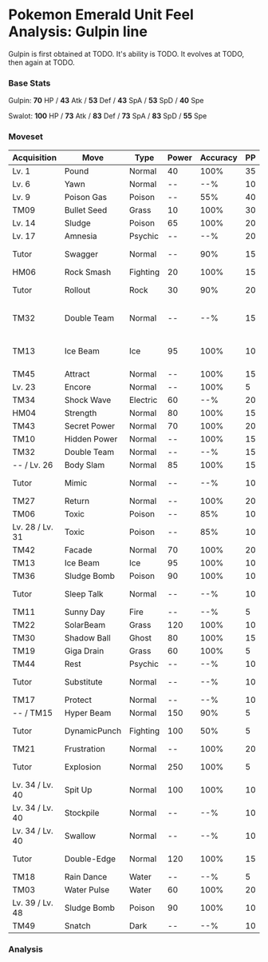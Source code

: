# Pokemon Emerald Unit Feel Analysis: Gulpin line

Gulpin is first obtained at TODO. It's ability is TODO. It evolves at TODO, then again at TODO.

### Base Stats

Gulpin: **70** HP / **43** Atk / **53** Def / **43** SpA / **53** SpD / **40** Spe

Swalot: **100** HP / **73** Atk / **83** Def / **73** SpA / **83** SpD / **55** Spe

### Moveset

|Acquisition    |Move        |Type    |Power|Accuracy|PP |Notes                    |
|---            |---         |---     |---  |---     |---|---                      |
|Lv. 1          |Pound       |Normal  |40   |100%    |35 |                         |
|Lv. 6          |Yawn        |Normal  |--   |--%     |10 |                         |
|Lv. 9          |Poison Gas  |Poison  |--   |55%     |40 |                         |
|TM09           |Bullet Seed |Grass   |10   |100%    |30 |                         |
|Lv. 14         |Sludge      |Poison  |65   |100%    |20 |                         |
|Lv. 17         |Amnesia     |Psychic |--   |--%     |20 |                         |
|Tutor          |Swagger     |Normal  |--   |90%     |15 |Emerald only             |
|HM06           |Rock Smash  |Fighting|20   |100%    |15 |                         |
|Tutor          |Rollout     |Rock    |30   |90%     |20 |Emerald only             |
|TM32           |Double Team |Normal  |--   |--%     |15 |Buy at Game Corner       |
|TM13           |Ice Beam    |Ice     |95   |100%    |10 |Buy at Game Corner       |
|TM45           |Attract     |Normal  |--   |100%    |15 |                         |
|Lv. 23         |Encore      |Normal  |--   |100%    |5  |                         |
|TM34           |Shock Wave  |Electric|60   |--%     |20 |                         |
|HM04           |Strength    |Normal  |80   |100%    |15 |                         |
|TM43           |Secret Power|Normal  |70   |100%    |20 |                         |
|TM10           |Hidden Power|Normal  |--   |100%    |15 |                         |
|TM32           |Double Team |Normal  |--   |--%     |15 |                         |
|-- / Lv. 26    |Body Slam   |Normal  |85   |100%    |15 |                         |
|Tutor          |Mimic       |Normal  |--   |--%     |10 |Emerald only             |
|TM27           |Return      |Normal  |--   |100%    |20 |                         |
|TM06           |Toxic       |Poison  |--   |85%     |10 |                         |
|Lv. 28 / Lv. 31|Toxic       |Poison  |--   |85%     |10 |                         |
|TM42           |Facade      |Normal  |70   |100%    |20 |                         |
|TM13           |Ice Beam    |Ice     |95   |100%    |10 |                         |
|TM36           |Sludge Bomb |Poison  |90   |100%    |10 |                         |
|Tutor          |Sleep Talk  |Normal  |--   |--%     |10 |Emerald only             |
|TM11           |Sunny Day   |Fire    |--   |--%     |5  |                         |
|TM22           |SolarBeam   |Grass   |120  |100%    |10 |                         |
|TM30           |Shadow Ball |Ghost   |80   |100%    |15 |                         |
|TM19           |Giga Drain  |Grass   |60   |100%    |5  |                         |
|TM44           |Rest        |Psychic |--   |--%     |10 |                         |
|Tutor          |Substitute  |Normal  |--   |--%     |10 |Emerald only             |
|TM17           |Protect     |Normal  |--   |--%     |10 |                         |
|-- / TM15      |Hyper Beam  |Normal  |150  |90%     |5  |                         |
|Tutor          |DynamicPunch|Fighting|100  |50%     |5  |Emerald only             |
|TM21           |Frustration |Normal  |--   |100%    |20 |                         |
|Tutor          |Explosion   |Normal  |250  |100%    |5  |Emerald only             |
|Lv. 34 / Lv. 40|Spit Up     |Normal  |100  |100%    |10 |                         |
|Lv. 34 / Lv. 40|Stockpile   |Normal  |--   |--%     |10 |                         |
|Lv. 34 / Lv. 40|Swallow     |Normal  |--   |--%     |10 |                         |
|Tutor          |Double-Edge |Normal  |120  |100%    |15 |Emerald only             |
|TM18           |Rain Dance  |Water   |--   |--%     |5  |                         |
|TM03           |Water Pulse |Water   |60   |100%    |20 |                         |
|Lv. 39 / Lv. 48|Sludge Bomb |Poison  |90   |100%    |10 |                         |
|TM49           |Snatch      |Dark    |--   |--%     |10 |                         |

### Analysis